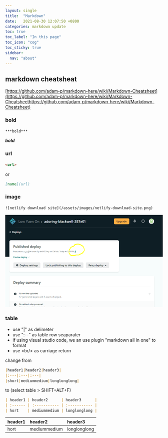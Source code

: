 ```yaml
---
layout: single
title:  "Markdown"
date:   2021-08-30 12:07:50 +0800
categories: markdown update
toc: true
toc_label: "In this page"
toc_icon: "cog"
toc_sticky: true
sidebar:
  nav: "about"
---
```

## markdown cheatsheat

[https://github.com/adam-p/markdown-here/wiki/Markdown-Cheatsheet](https://github.com/adam-p/markdown-here/wiki/Markdown-Cheatsheethttps://github.com/adam-p/markdown-here/wiki/Markdown-Cheatsheet)

### bold

```markdown
***bold***
```

***bold***

### url

```markdown
<url>
```

or

```markdown
[name](url)
```

### image

```txt
![netlify download site](/assets/images/netlify-download-site.png)
```

![netlify download site](/assets/images/netlify-download-site.png)

### table

* use "|" as delimeter
* use ":--" as table row seaparater
* if using visual studio code, we an use plugin "markdown all in one" to format
* use \<br\/\> as carriage return

change from

```markdown
|header1|header2|header3|
|:---|:---|:---|
|short|mediummedium|longlonglong|
```

to (select table > SHIFT+ALT+F)

```markdown
| header1 | header2      | header3      |
| :------ | :----------- | :----------- |
| hort    | mediummedium | longlonglong |
```

| header1 | header2      | header3      |
| :------ | :----------- | :----------- |
| hort    | mediummedium | longlonglong |
